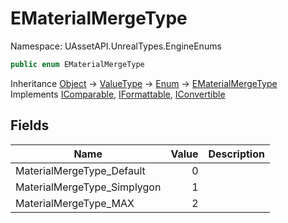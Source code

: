 # EMaterialMergeType

Namespace: UAssetAPI.UnrealTypes.EngineEnums

```csharp
public enum EMaterialMergeType
```

Inheritance [Object](https://docs.microsoft.com/en-us/dotnet/api/system.object) → [ValueType](https://docs.microsoft.com/en-us/dotnet/api/system.valuetype) → [Enum](https://docs.microsoft.com/en-us/dotnet/api/system.enum) → [EMaterialMergeType](./uassetapi.unrealtypes.engineenums.ematerialmergetype.md)<br>
Implements [IComparable](https://docs.microsoft.com/en-us/dotnet/api/system.icomparable), [IFormattable](https://docs.microsoft.com/en-us/dotnet/api/system.iformattable), [IConvertible](https://docs.microsoft.com/en-us/dotnet/api/system.iconvertible)

## Fields

| Name | Value | Description |
| --- | --: | --- |
| MaterialMergeType_Default | 0 |  |
| MaterialMergeType_Simplygon | 1 |  |
| MaterialMergeType_MAX | 2 |  |
